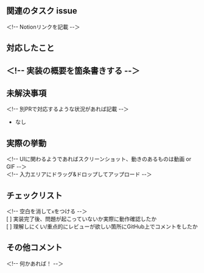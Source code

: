 ## 関連のタスク issue
＜!-- Notionリンクを記載 --＞

## 対応したこと
＜!-- 実装の概要を箇条書きする --＞
- 

## 未解決事項
＜!-- 別PRで対応するような状況があれば記載 --＞

- なし

## 実際の挙動
＜!-- UIに関わるようであればスクリーンショット、動きのあるものは動画 or GIF --＞  
＜!-- 入力エリアにドラッグ&ドロップしてアップロード --＞

## チェックリスト
＜!-- 空白を消して`x`をつける --＞  
[ ] 実装完了後、問題が起こっていないか実際に動作確認したか  
[ ] 理解しにくい/重点的にレビューが欲しい箇所にGitHub上でコメントをしたか

## その他コメント

＜!-- 何かあれば！ --＞
